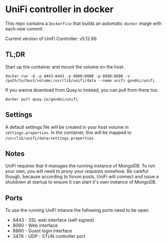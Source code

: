 # UniFi controller in docker

This repo contains a `Dockerfile` that builds an automatic `docker` image with
each new commit.

Current version of UniFi Controller: v5.12.66

## TL;DR

Start up the container and mount the volume on the host.

    docker run -d -p 8443:8443 -p 8080:8080 -p 8880:8880 -v /path/to/host/volume:/usr/lib/unifi/data --name unifi gondoi/unifi

If you wanna download from Quay.io instead, you can pull from there too.

    docker pull quay.io/gondoi/unifi

## Settings

A default settings file will be created in your host volume in `settings.properties`.
In the container, this will be mapped to `/usr/lib/unifi/data/settings.properties`.

## Notes

UniFi requires that it manages the running instance of MongoDB. To run your own,
you will need to proxy your requests somehow. Be careful though, because
according to forum posts, UniFi will connect and issue a shutdown at startup
to ensure it can start it's own instance of MongoDB.

## Ports

To use the running UniFi intance the following ports need to be open.

* 8443 - SSL web interface (self signed)
* 8080 - Web interface
* 8880 - Guest login interface
* 3478 - UDP - STUN controller port
